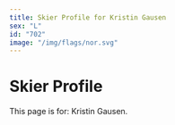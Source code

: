 ```yaml
---
title: Skier Profile for Kristin Gausen
sex: "L"
id: "702"
image: "/img/flags/nor.svg" 
---
```


# Skier Profile

This page is for: Kristin Gausen.
    